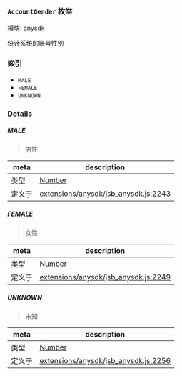 ### `AccountGender` 枚举



模块: [anysdk](../modules/anysdk.md)


统计系统的账号性别


### 索引
  - `MALE`
  - `FEMALE`
  - `UNKNOWN`

### Details


##### MALE

> 男性

| meta | description |
|------|-------------|
| 类型 | <a href="https://developer.mozilla.org/en/JavaScript/Reference/Global_Objects/Number" class="crosslink external" target="_blank">Number</a> |
| 定义于 | [extensions/anysdk/jsb_anysdk.js:2243](https://github.com/cocos-creator/engine/blob/dcd3357d61e518886ccbf8b2026bed4edc6c615d/extensions/anysdk/jsb_anysdk.js#L2243) |



##### FEMALE

> 女性

| meta | description |
|------|-------------|
| 类型 | <a href="https://developer.mozilla.org/en/JavaScript/Reference/Global_Objects/Number" class="crosslink external" target="_blank">Number</a> |
| 定义于 | [extensions/anysdk/jsb_anysdk.js:2249](https://github.com/cocos-creator/engine/blob/dcd3357d61e518886ccbf8b2026bed4edc6c615d/extensions/anysdk/jsb_anysdk.js#L2249) |



##### UNKNOWN

> 未知

| meta | description |
|------|-------------|
| 类型 | <a href="https://developer.mozilla.org/en/JavaScript/Reference/Global_Objects/Number" class="crosslink external" target="_blank">Number</a> |
| 定义于 | [extensions/anysdk/jsb_anysdk.js:2256](https://github.com/cocos-creator/engine/blob/dcd3357d61e518886ccbf8b2026bed4edc6c615d/extensions/anysdk/jsb_anysdk.js#L2256) |


